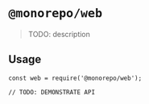 # `@monorepo/web`

> TODO: description

## Usage

```
const web = require('@monorepo/web');

// TODO: DEMONSTRATE API
```

